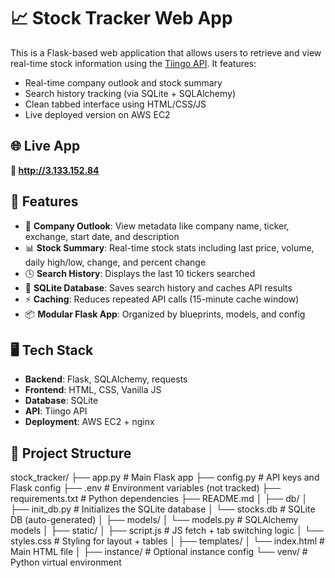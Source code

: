 # 📈 Stock Tracker Web App

This is a Flask-based web application that allows users to retrieve and view real-time stock information using the [Tiingo API](https://api.tiingo.com/). It features:

- Real-time company outlook and stock summary
- Search history tracking (via SQLite + SQLAlchemy)
- Clean tabbed interface using HTML/CSS/JS
- Live deployed version on AWS EC2

## 🌐 Live App

**🔗 http://3.133.152.84**

## 🚀 Features

- 🏢 **Company Outlook**: View metadata like company name, ticker, exchange, start date, and description
- 📊 **Stock Summary**: Real-time stock stats including last price, volume, daily high/low, change, and percent change
- 🕓 **Search History**: Displays the last 10 tickers searched
- 💾 **SQLite Database**: Saves search history and caches API results
- ⚡ **Caching**: Reduces repeated API calls (15-minute cache window)
- 📦 **Modular Flask App**: Organized by blueprints, models, and config

## 🖥 Tech Stack

- **Backend**: Flask, SQLAlchemy, requests
- **Frontend**: HTML, CSS, Vanilla JS
- **Database**: SQLite
- **API**: Tiingo API
- **Deployment**: AWS EC2 + nginx

## 📂 Project Structure
stock_tracker/
├── app.py # Main Flask app
├── config.py # API keys and Flask config
├── .env # Environment variables (not tracked)
├── requirements.txt # Python dependencies
├── README.md
│
├── db/
│ ├── init_db.py # Initializes the SQLite database
│ └── stocks.db # SQLite DB (auto-generated)
│
├── models/
│ └── models.py # SQLAlchemy models
│
├── static/
│ ├── script.js # JS fetch + tab switching logic
│ └── styles.css # Styling for layout + tables
│
├── templates/
│ └── index.html # Main HTML file
│
├── instance/ # Optional instance config
└── venv/ # Python virtual environment
